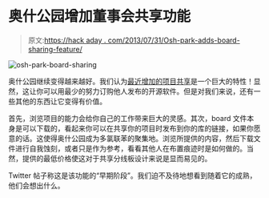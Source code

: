 # 奥什公园增加董事会共享功能

> 原文:[https://hack aday . com/2013/07/31/Osh-park-adds-board-sharing-feature/](https://hackaday.com/2013/07/31/osh-park-adds-board-sharing-feature/)

![osh-park-board-sharing](../Images/1eadd73712c1b4d1f550d7f6af1618d2.png)

奥什公园继续变得越来越好。我们认为[最近增加的项目共享](http://oshpark.com/shared_projects)是一个巨大的特性！显然，这让你可以用最少的努力订购他人发布的开源软件。但是对我们来说，还有一些其他的东西让它变得有价值。

首先，浏览项目的能力会给你自己的工作带来巨大的灵感。其次，board 文件本身是可以下载的，看起来你可以在共享你的项目时发布到你的库的链接，如果你愿意的话。这使得奥什公园成为多氯联苯的聚集地。浏览所提供的内容，然后下载文件进行自我蚀刻，或者只是作为参考，看看其他人在布置痕迹时是如何做的。当然，提供的最低价格使这对于共享分线板设计来说是显而易见的。

Twitter 帖子称这是该功能的“早期阶段”。我们迫不及待地想看到随着它的成熟，他们会想出什么。